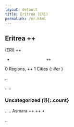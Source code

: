 ```yaml
---
layout: default
title: Eritrea (ERI)
permalink: /er.html
---
```



## Eritrea   ++
(ERI)  ++
-                     ++
0 Regions, ++
1 Cities
{: #er }

.. 




.. 
.. 


### Uncategorized _(1)_{:.count}


..
..
Asmara  ++
 ++
•




.. 
 
